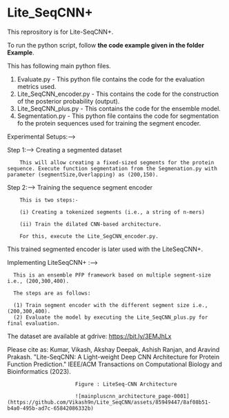 # Lite_SeqCNN+
This reprository is for Lite-SeqCNN+.

To run the python script, follow **the code example given in the folder Example**.


This has following main python files.


  1. Evaluate.py - This python file contains the code for the evaluation metrics used.
  2. Lite_SeqCNN_encoder.py - This contains the code for the construction of the posterior probability (output).
  3. Lite_SeqCNN_plus.py - This contains the code for the ensemble model.
  4. Segmentation.py - This python file contains the code for segmentation fo the protein sequences used for training the segment encoder.


Experimental Setups:-->

Step 1:--> Creating a segmented dataset

        This will allow creating a fixed-sized segments for the protein sequence. Execute function segmentation from the Segmenation.py with parameter (segmentSize,Overlapping) as (200,150).
        
Step 2:--> Training the sequence segment encoder

        This is two steps:-
        
        (i) Creating a tokenized segments (i.e., a string of n-mers)
        
        (ii) Train the dilated CNN-based architecture.
        
        For this, execute the Lite_SegCNN_encoder.py.

This trained segmented encoder is later used with the LiteSeqCNN+.


Implementing LiteSeqCNN+ :-->


      This is an ensemble PFP framework based on multiple segment-size i.e., (200,300,400).

      The steps are as follows:

      (1) Train segment encoder with the different segment size i.e., (200,300,400).
      (2) Evaluate the model by executing the Lite_SeqCNN_plus.py for final evaluation.


The dataset are available at gdrive: https://bit.ly/3EMJhLx

Please cite as:
Kumar, Vikash, Akshay Deepak, Ashish Ranjan, and Aravind Prakash. "Lite-SeqCNN: A Light-weight Deep 
CNN Architecture for Protein Function Prediction." IEEE/ACM Transactions on Computational Biology 
and Bioinformatics (2023).


                          Figure : LiteSeq-CNN Architecture
                          
                          ![mainpluscnn_architecture_page-0001](https://github.com/Vikash9n/Lite_SeqCNN/assets/85949447/8af08b51-b4a0-495b-ad7c-65842086332b)


  




